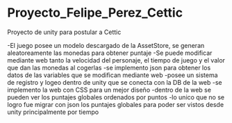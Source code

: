 # Proyecto_Felipe_Perez_Cettic
Proyecto de unity para postular a Cettic

-El juego posee un modelo descargado de la AssetStore, se generan aleatoreamente las monedas para obtener puntaje
-Se puede modificar mediante web tanto la velocidad del personaje, el tiempo de juego y el valor que dan las monedas al cogerlas
-se implemento json para obtener los datos de las variables que se modifican mediante web
-posee un sistema de registro y logeo dentro de unity que se conecta con la DB de la web
-se implemento la web con CSS para un mejor diseño
-dentro de la web se pueden ver los puntajes globales ordenados por puntos
-lo unico que no se logro fue migrar con json los puntajes globales para poder ser vistos desde unity principalmente por tiempo
